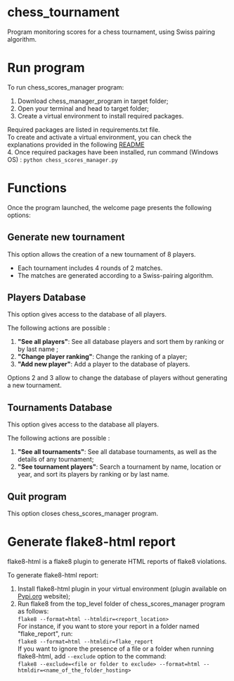 # chess_tournament
Program monitoring scores for a chess tournament, using Swiss pairing algorithm.

# Run program

To run chess_scores_manager program:

1. Download chess_manager_program in target folder;
2. Open your terminal and head to target folder; 
3. Create a virtual environment to install required packages.  
    
Required packages are listed in requirements.txt file.  
To create and activate a virtual environment, you can check the explanations provided in the following [README](https://github.com/Alexandremerancienne/scraping_program)  
4. Once required packages have been installed, run command (Windows OS) : `python chess_scores_manager.py`
 
# Functions

Once the program launched, the welcome page presents the following options:

## Generate new tournament 

This option allows the creation of a new tournament of 8 players.
* Each tournament includes 4 rounds of 2 matches.
* The matches are generated according to a Swiss-pairing algorithm.

## Players Database

This option gives access to the database of all players. 

The following actions are possible :

1. **"See all players"**: See all database players and sort them by ranking or by last name ;
2. **"Change player ranking"**: Change the ranking of a player;
3. **"Add new player"**: Add a player to the database of players.  

Options 2 and 3 allow to change the database of players without generating a new tournament.
   
## Tournaments Database

This option gives access to the database all players. 

The following actions are possible :

1. **"See all tournaments"**: See all database tournaments, as well as the details of any tournament; 
2. **"See tournament players"**: Search a tournament by name, location or year, and sort its players by ranking or by last name.

## Quit program

This option closes chess_scores_manager program. 

# Generate flake8-html report

flake8-html is a flake8 plugin to generate HTML reports of flake8 violations.

To generate flake8-html report:

1. Install flake8-html plugin in your virtual environment (plugin available on [Pypi.org](https://pypi.org/project/flake8-html/) website);
2. Run flake8 from the top_level folder of chess_scores_manager program as follows:  
`flake8 --format=html --htmldir=<report_location>`  
For instance, if you want to store your report in a folder named "flake_report", run:  
`flake8 --format=html --htmldir=flake_report`  
If you want to ignore the presence of a file or a folder when running flake8-html, add `--exclude` option to the command:  
`flake8 --exclude=<file or folder to exclude> --format=html --htmldir=<name_of_the_folder_hosting>`  
